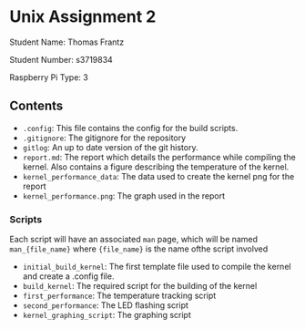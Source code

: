# Unix Assignment 2

Student Name: Thomas Frantz

Student Number: s3719834

Raspberry Pi Type: 3

## Contents
- `.config`: This file contains the config for the build scripts.
- `.gitignore`: The gitignore for the repository
- `gitlog`: An up to date version of the git history.
- `report.md`: The report which details the performance while compiling the kernel. Also contains a figure describing the temperature of the kernel.
- `kernel_performance_data`: The data used to create the kernel png for the report
- `kernel_performance.png`: The graph used in the report


### Scripts

Each script will have an associated `man` page, which will be named `man_{file_name}` where `{file_name}` is the name ofthe script involved

- `initial_build_kernel`: The first template file used to compile the kernel and create a .config file. 
- `build_kernel`: The required script for the building of the kernel
- `first_performance`: The temperature tracking script
- `second_performance`: The LED flashing script
- `kernel_graphing_script`: The graphing script

